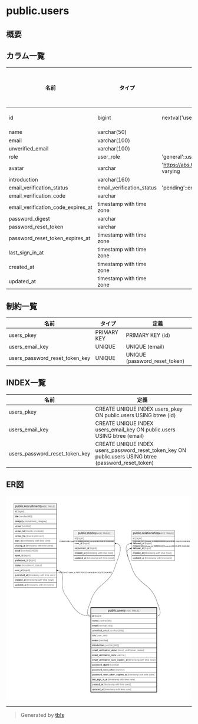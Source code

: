 # public.users

## 概要

## カラム一覧

| 名前 | タイプ | デフォルト値 | Nullable | 子テーブル | 親テーブル | コメント |
| ---- | ------ | ------------ | -------- | ---------- | ---------- | -------- |
| id | bigint | nextval('users_id_seq'::regclass) | false | [public.recruitments](public.recruitments.md) [public.stocks](public.stocks.md) [public.relationships](public.relationships.md) |  |  |
| name | varchar(50) |  | false |  |  |  |
| email | varchar(100) |  | false |  |  |  |
| unverified_email | varchar(100) |  | true |  |  |  |
| role | user_role | 'general'::user_role | false |  |  |  |
| avatar | varchar | 'https://abs.twimg.com/sticky/default_profile_images/default_profile.png'::character varying | false |  |  |  |
| introduction | varchar(160) |  | true |  |  |  |
| email_verification_status | email_verification_status | 'pending'::email_verification_status | false |  |  |  |
| email_verification_code | varchar |  | true |  |  |  |
| email_verification_code_expires_at | timestamp with time zone |  | true |  |  |  |
| password_digest | varchar |  | true |  |  |  |
| password_reset_token | varchar |  | true |  |  |  |
| password_reset_token_expires_at | timestamp with time zone |  | true |  |  |  |
| last_sign_in_at | timestamp with time zone |  | true |  |  |  |
| created_at | timestamp with time zone |  | false |  |  |  |
| updated_at | timestamp with time zone |  | false |  |  |  |

## 制約一覧

| 名前 | タイプ | 定義 |
| ---- | ---- | ---------- |
| users_pkey | PRIMARY KEY | PRIMARY KEY (id) |
| users_email_key | UNIQUE | UNIQUE (email) |
| users_password_reset_token_key | UNIQUE | UNIQUE (password_reset_token) |

## INDEX一覧

| 名前 | 定義 |
| ---- | ---------- |
| users_pkey | CREATE UNIQUE INDEX users_pkey ON public.users USING btree (id) |
| users_email_key | CREATE UNIQUE INDEX users_email_key ON public.users USING btree (email) |
| users_password_reset_token_key | CREATE UNIQUE INDEX users_password_reset_token_key ON public.users USING btree (password_reset_token) |

## ER図

![er](public.users.svg)

---

> Generated by [tbls](https://github.com/k1LoW/tbls)
